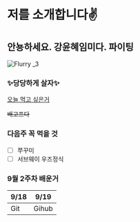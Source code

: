 # 저를 소개합니다✌️

## 안뇽하세요. 강윤혜임미다. 파이팅
![Flurry _3](https://github.com/user-attachments/assets/407ad2f7-47ed-48ef-bcf4-3f1b8ab7bad2)
### ✨당당하게 살자✨

[오늘 먹고 싶은거](https://www.yupdduk.com/)

~~배고프다~~

### 다음주 꼭 먹을 것
- [ ] 쭈꾸미
- [ ] 서브웨이 우즈정식  

### 9월 2주차 배운거

| 9/18 | 9/19 |
|------|------|
|  Git | Gihub|

